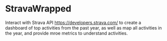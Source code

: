 # StravaWrapped
Interact with Strava API https://developers.strava.com/ to create a dashboard of top activities from the past year, as well as map all activities in the year, and provide mroe metrics to understand activities. 
